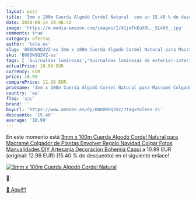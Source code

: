 ```yaml
---
layout: post
title: '3mm x 100m Cuerda Algodó Cordel Natural  con un 15.40 % de descuento'
date: 2020-08-14 19:48:42
image: 'https://m.media-amazon.com/images/I/41jmTnEuX0L._SL400_.jpg'
comments: true
category: ofertas
author: 'tole.es'
slug: 'B08DN9Q3VZ-es 3mm x 100m Cuerda Algodó Cordel Natural para Macramé...'
sku: 'B08DN9Q3VZ-es'
tags: [ 'Guirnaldas luminosas','Guirnaldas luminosas de exterior-interior','Guirnaldas luminosas de interior','Iluminación','navidad', ]
actualPrice: 10.99 EUR
currency: EUR
price: 10.99
comparePrice: 12.99 EUR
prodname: '3mm x 100m Cuerda Algodó Cordel Natural para Macramé Colgador de Plantas  Envolver Regalo Navidad  Colgar Fotos  Manualidades  DIY Artesanía  Decoración Bohemia  Caqui '
country: 'es'
flag: '🇪🇸'
brand: ''
buyurl: 'https://www.amazon.es/dp/B08DN9Q3VZ/?tag=tolees-21'
descuento: '15.40'
average: '10.99'
---
```


En este momento está [3mm x 100m Cuerda Algodó Cordel Natural para Macramé Colgador de Plantas  Envolver Regalo Navidad  Colgar Fotos  Manualidades  DIY Artesanía  Decoración Bohemia  Caqui ](https://www.amazon.es/dp/B08DN9Q3VZ/?tag=tolees-21) a 10.99 EUR (original: 12.99 EUR) (15.40 %  de descuento) en el siguiente enlace!

[![3mm x 100m Cuerda Algodó Cordel Natural ](https://m.media-amazon.com/images/I/41jmTnEuX0L._SL400_.jpg)](https://www.amazon.es/dp/B08DN9Q3VZ/?tag=tolees-21)

🔎:


[🛒 Aquí!!!](https://www.amazon.es/dp/B08DN9Q3VZ/?tag=tolees-21)
